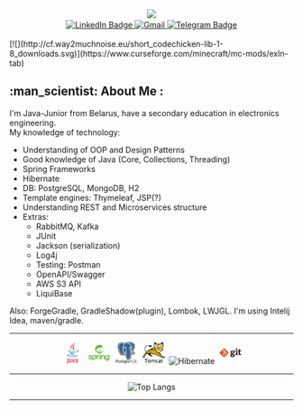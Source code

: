<div id="header" align="center">
  <img src="https://i.pinimg.com/originals/ab/dc/be/abdcbe5fdef8ee78bdc312cda2b67df6.gif" width="150"/>
</div>

<div id="badges" align ="center">
  <a href="https://www.linkedin.com/in/ne9ko">
    <img src="https://img.shields.io/badge/LinkedIn-blue?style=for-the-badge&logo=linkedin&logoColor=white" alt="LinkedIn Badge"/>
  </a>
  <a href="mailto:xpor2002@gmail.com">
    <img alt="Gmail" src="https://img.shields.io/badge/Gmail-D14836?style=for-the-badge&logo=gmail&logoColor=white" />
  </a>
  <a href="https://t.me/ne9ko">
    <img src="https://img.shields.io/badge/Telegram-blue?style=for-the-badge&logo=telegram&logoColor=black" alt="Telegram Badge"/>
  </a>
  <br>
  <img src="https://komarev.com/ghpvc/?username=Laytin&style=flat-square&color=blue" alt=""/ align="center">
  
</div>
[![](http://cf.way2muchnoise.eu/short_codechicken-lib-1-8_downloads.svg)](https://www.curseforge.com/minecraft/mc-mods/exln-tab)
<h2>:man_scientist: About Me :</h2>

I'm Java-Junior from Belarus, have a secondary education in electronics engineering.
<br>
My knowledge of technology: 

- Understanding of OOP and Design Patterns
- Good knowledge of Java (Core, Collections, Threading)
- Spring Frameworks
- Hibernate
- DB: PostgreSQL, MongoDB, H2
- Template engines: Thymeleaf, JSP(?)
- Understanding REST and Microservices structure
- Extras:
  - RabbitMQ, Kafka
  - JUnit
  - Jackson (serialization)
  - Log4j
  - Testing: Postman
  - OpenAPI/Swagger
  - AWS S3 API
  - LiquiBase

Also: ForgeGradle, GradleShadow(plugin), Lombok, LWJGL.
I'm using Intelij Idea, maven/gradle.

---
<div align = "center">
  <img src="https://github.com/devicons/devicon/blob/master/icons/java/java-original-wordmark.svg" title="Java" alt="Java" width="40" height="40"/>&nbsp;
  <img src="https://github.com/devicons/devicon/blob/master/icons/spring/spring-original-wordmark.svg" title="Spring" alt="Spring" width="40" height="40"/>&nbsp;
  <img src="https://github.com/devicons/devicon/blob/master/icons/postgresql/postgresql-original-wordmark.svg" title="PostgreSQL"  alt="PostgreSQL" width="40" height="40"/>&nbsp;
  <img src="https://github.com/devicons/devicon/blob/master/icons/tomcat/tomcat-original-wordmark.svg" title="Tomcat"  alt="Tomcat" width="40" height="40"/>&nbsp;
  <img src="https://cdn.worldvectorlogo.com/logos/hibernate.svg" title="Hibernate"  alt="Hibernate" width="40" height="40"/>&nbsp;
  <img src="https://github.com/devicons/devicon/blob/master/icons/git/git-original-wordmark.svg" title="Git" **alt="Git" width="40" height="40"/>
</div>

---
<div align = "center">

![Top Langs](https://github-readme-stats.vercel.app/api/top-langs/?username=Laytin&layout=compact)
  
</div>

---
